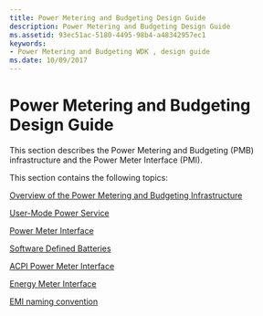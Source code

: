 ```yaml
---
title: Power Metering and Budgeting Design Guide
description: Power Metering and Budgeting Design Guide
ms.assetid: 93ec51ac-5180-4495-98b4-a48342957ec1
keywords:
- Power Metering and Budgeting WDK , design guide
ms.date: 10/09/2017
---
```


# Power Metering and Budgeting Design Guide

This section describes the Power Metering and Budgeting (PMB) infrastructure and the Power Meter Interface (PMI).

This section contains the following topics:

[Overview of the Power Metering and Budgeting Infrastructure](overview-of-the-power-metering-and-budgeting-infrastructure.md)

[User-Mode Power Service](user-mode-power-service.md)

[Power Meter Interface](power-meter-interface.md)

[Software Defined Batteries](software-defined-batteries.md)

[ACPI Power Meter Interface](acpi-power-meter-interface.md)

[Energy Meter Interface](energy-meter-interface.md)

[EMI naming convention](rail_naming.md)
